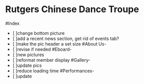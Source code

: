 Rutgers Chinese Dance Troupe
============================
#Index
  - [ ]change bottom picture
  - [ ]add a recent news section, get rid of events tab?
  - [ ]make the pic header a set size
#About Us- 
- [ ]revise if needed
#Eboard- 
- [ ]new pictures
- [ ]reformat member display
#Gallery-
- [ ]update pics
- [ ]reduce loading time
#Performances- 
- [ ]update
